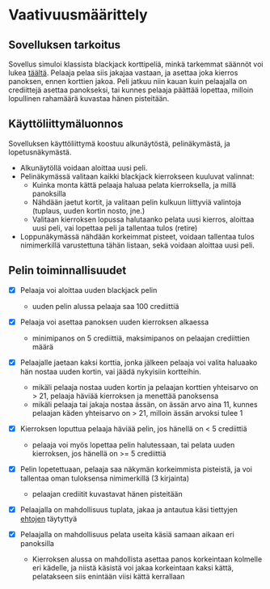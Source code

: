 # Vaativuusmäärittely

## Sovelluksen tarkoitus

Sovellus simuloi klassista blackjack korttipeliä, minkä tarkemmat säännöt voi lukea [täältä](https://fi.wikipedia.org/wiki/Blackjack).
Pelaaja pelaa siis jakajaa vastaan, ja asettaa joka kierros panoksen, ennen korttien jakoa. Peli jatkuu niin kauan kuin pelaajalla on crediittejä asettaa panokseksi,
tai kunnes pelaaja päättää lopettaa, milloin lopullinen rahamäärä kuvastaa hänen pisteitään.

## Käyttöliittymäluonnos

Sovelluksen käyttöliittymä koostuu alkunäytöstä, pelinäkymästä, ja lopetusnäkymästä.

- Alkunäytöllä voidaan aloittaa uusi peli.
- Pelinäkymässä valitaan kaikki blackjack kierrokseen kuuluvat valinnat:
  - Kuinka monta kättä pelaaja haluaa pelata kierroksella, ja millä panoksilla
  - Nähdään jaetut kortit, ja valitaan pelin kulkuun liittyviä valintoja (tuplaus, uuden kortin nosto, jne.)
  - Valitaan kierroksen lopussa halutaanko pelata uusi kierros, aloittaa uusi peli, vai lopettaa peli ja tallentaa tulos (retire)
- Loppunäkymässä nähdään korkeimmat pisteet, voidaan tallentaa tulos nimimerkillä varustettuna tähän listaan, sekä voidaan aloittaa uusi peli.

## Pelin toiminnallisuudet

- [x] Pelaaja voi aloittaa uuden blackjack pelin 
  - uuden pelin alussa pelaaja saa 100 crediittiä

- [x] Pelaaja voi asettaa panoksen uuden kierroksen alkaessa
  - minimipanos on 5 crediittiä, maksimipanos on pelaajan crediittien määrä
  
- [x] Pelaajalle jaetaan kaksi korttia, jonka jälkeen pelaaja voi valita haluaako hän nostaa uuden kortin, vai jäädä nykyisiin kortteihin.
  - mikäli pelaaja nostaa uuden kortin ja pelaajan korttien yhteisarvo on > 21, pelaaja häviää kierroksen ja menettää panoksensa
  - mikäli pelaaja tai jakaja nostaa ässän, on ässän arvo aina 11, kunnes pelaajan käden yhteisarvo on > 21, milloin ässän arvoksi tulee 1

- [x] Kierroksen loputtua pelaaja häviää pelin, jos hänellä on < 5 crediittiä
  - pelaaja voi myös lopettaa pelin halutessaan, tai pelata uuden kierroksen, jos hänellä on >= 5 crediittiä

- [x] Pelin lopetettuaan, pelaaja saa näkymän korkeimmista pisteistä, ja voi tallentaa oman tuloksensa nimimerkillä (3 kirjainta)
  - pelaajan crediitit kuvastavat hänen pisteitään

- [x] Pelaajalla on mahdollisuus tuplata, jakaa ja antautua käsi tiettyjen [ehtojen](https://fi.wikipedia.org/wiki/Blackjack#Tuplaus_(Double)) täytyttyä

- [x] Pelaajalla on mahdollisuus pelata useita käsiä samaan aikaan eri panoksilla
  - Kierroksen alussa on mahdollista asettaa panos korkeintaan kolmelle eri kädelle, ja niistä käsistä voi jakaa korkeintaan kaksi kättä, pelatakseen siis enintään viisi kättä kerrallaan
